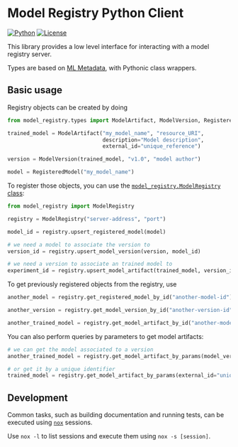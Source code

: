 # Model Registry Python Client

[![Python](https://img.shields.io/badge/python%20-3.9%7C3.10-blue)](https://github.com/opendatahub-io/model-registry)
[![License](https://img.shields.io/badge/License-Apache_2.0-blue.svg)](../../../LICENSE)

This library provides a low level interface for interacting with a model registry server.

Types are based on [ML Metadata](https://github.com/google/ml-metadata), with Pythonic class wrappers.

## Basic usage

Registry objects can be created by doing

<!-- TODO: #120 Refer to types documentation -->


```py
from model_registry.types import ModelArtifact, ModelVersion, RegisteredModel

trained_model = ModelArtifact("my_model_name", "resource_URI",
                              description="Model description",
                              external_id="unique_reference")

version = ModelVersion(trained_model, "v1.0", "model author")

model = RegisteredModel("my_model_name")
```

<!-- TODO: #120 provide a link to the reference docs instead of code -->
To register those objects, you can use the [`model_registry.ModelRegistry` class](src/model_registry/registry/client.py):

```py
from model_registry import ModelRegistry

registry = ModelRegistry("server-address", "port")

model_id = registry.upsert_registered_model(model)

# we need a model to associate the version to
version_id = registry.upsert_model_version(version, model_id)

# we need a version to associate an trained model to
experiment_id = registry.upsert_model_artifact(trained_model, version_id)
```

To get previously registered objects from the registry, use
```py
another_model = registry.get_registered_model_by_id("another-model-id")

another_version = registry.get_model_version_by_id("another-version-id", another_model.id)

another_trained_model = registry.get_model_artifact_by_id("another-model-artifact-id")
```

You can also perform queries by parameters to get model artifacts:

```py
# we can get the model associated to a version
another_trained_model = registry.get_model_artifact_by_params(model_version_id=another_version.id)

# or get it by a unique identifier
trained_model = registry.get_model_artifact_by_params(external_id="unique_reference")
```

## Development

Common tasks, such as building documentation and running tests, can be executed using [`nox`](https://github.com/wntrblm/nox) sessions.

Use `nox -l` to list sessions and execute them using `nox -s [session]`.

<!-- github-only -->
